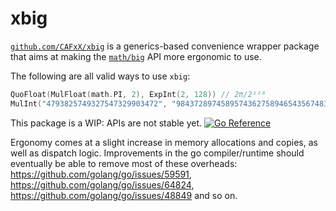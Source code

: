 # xbig

[`github.com/CAFxX/xbig`](https://github.com/CAFxX/xbig) is a generics-based convenience wrapper package that aims at making the [`math/big`](https://pkg.go.dev/math/big) API more ergonomic to use.

The following are all valid ways to use `xbig`:

```go
QuoFloat(MulFloat(math.PI, 2), ExpInt(2, 128)) // 2π/2¹²⁸
MulInt("4793825749327547329903472", "9843728974589574362758946543567483265783432")
```

This package is a WIP: APIs are not stable yet. [![Go Reference](https://pkg.go.dev/badge/github.com/CAFxX/xbig.svg)](https://pkg.go.dev/github.com/CAFxX/xbig)

Ergonomy comes at a slight increase in memory allocations and copies, as well as dispatch logic. Improvements in the go compiler/runtime should eventually be able to remove most of these overheads: 
https://github.com/golang/go/issues/59591, 
https://github.com/golang/go/issues/64824,
https://github.com/golang/go/issues/48849
and so on.
